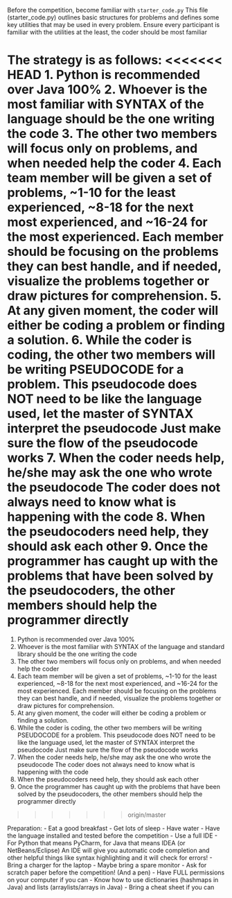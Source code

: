 Before the competition, become familiar with `starter_code.py`
This file (starter_code.py) outlines basic structures for problems and defines some key utilities that may be used
  in every problem. Ensure every participant is familiar with the utilities at the least, the coder should be most familiar


The strategy is as follows:
<<<<<<< HEAD
	1. Python is recommended over Java 100%
	2. Whoever is the most familiar with SYNTAX of the language should be the one writing the code
	3. The other two members will focus only on problems, and when needed help the coder
	4. Each team member will be given a set of problems, ~1-10 for the least experienced,
		~8-18 for the next most experienced, and ~16-24 for the most experienced.
		Each member should be focusing on the problems they can best handle, and if needed,
		visualize the problems together or draw pictures for comprehension.
	5. At any given moment, the coder will either be coding a problem or finding a solution.
	6. While the coder is coding, the other two members will be writing PSEUDOCODE for a problem.
		This pseudocode does NOT need to be like the language used, let the master of SYNTAX interpret the pseudocode
		Just make sure the flow of the pseudocode works
	7. When the coder needs help, he/she may ask the one who wrote the pseudocode
		The coder does not always need to know what is happening with the code
	8. When the pseudocoders need help, they should ask each other
	9. Once the programmer has caught up with the problems that have been solved by the pseudocoders, the other members should help
		the programmer directly
=======
  1. Python is recommended over Java 100%
  2. Whoever is the most familiar with SYNTAX of the language and standard library should be the one writing the code
  3. The other two members will focus only on problems, and when needed help the coder
  4. Each team member will be given a set of problems, ~1-10 for the least experienced,
	~8-18 for the next most experienced, and ~16-24 for the most experienced.
	Each member should be focusing on the problems they can best handle, and if needed,
	visualize the problems together or draw pictures for comprehension.
  5. At any given moment, the coder will either be coding a problem or finding a solution.
  6. While the coder is coding, the other two members will be writing PSEUDOCODE for a problem.
	This pseudocode does NOT need to be like the language used, let the master of SYNTAX interpret the pseudocode
	Just make sure the flow of the pseudocode works
  7. When the coder needs help, he/she may ask the one who wrote the pseudocode
	The coder does not always need to know what is happening with the code
  8. When the pseudocoders need help, they should ask each other
  9. Once the programmer has caught up with the problems that have been solved by the pseudocoders, the other members should help
	the programmer directly
>>>>>>> origin/master
	
Preparation:
	- Eat a good breakfast
	- Get lots of sleep
	- Have water
	- Have the language installed and tested before the competition
	- Use a full IDE - For Python that means PyCharm, for Java that means IDEA (or NetBeans/Eclipse)
		An IDE will give you automatic code completion and other helpful things
		like syntax highlighting and it will check for errors!
	- Bring a charger for the laptop
	- Maybe bring a spare monitor
	- Ask for scratch paper before the competition! (And a pen)
	- Have FULL permissions on your computer if you can
	- Know how to use dictionaries (hashmaps in Java) and lists (arraylists/arrays in Java)
	- Bring a cheat sheet if you can